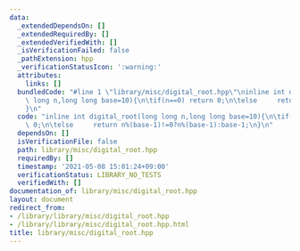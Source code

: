 ```yaml
---
data:
  _extendedDependsOn: []
  _extendedRequiredBy: []
  _extendedVerifiedWith: []
  _isVerificationFailed: false
  _pathExtension: hpp
  _verificationStatusIcon: ':warning:'
  attributes:
    links: []
  bundledCode: "#line 1 \"library/misc/digital_root.hpp\"\ninline int digital_root(long\
    \ long n,long long base=10){\n\tif(n==0) return 0;\n\telse     return n%(base-1)!=0?n%(base-1):base-1;\n\
    }\n"
  code: "inline int digital_root(long long n,long long base=10){\n\tif(n==0) return\
    \ 0;\n\telse     return n%(base-1)!=0?n%(base-1):base-1;\n}\n"
  dependsOn: []
  isVerificationFile: false
  path: library/misc/digital_root.hpp
  requiredBy: []
  timestamp: '2021-05-08 15:01:24+09:00'
  verificationStatus: LIBRARY_NO_TESTS
  verifiedWith: []
documentation_of: library/misc/digital_root.hpp
layout: document
redirect_from:
- /library/library/misc/digital_root.hpp
- /library/library/misc/digital_root.hpp.html
title: library/misc/digital_root.hpp
---
```

